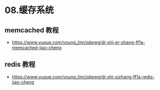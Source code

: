 # 08.缓存系统

## memcached 教程

- https://www.yuque.com/young_tim/zdpreg/di-shi-er-zhang-ff1a-memcached-jiao-cheng

## redis 教程

- https://www.yuque.com/young_tim/zdpreg/di-shi-sizhang-ff1a-redis-jiao-cheng

